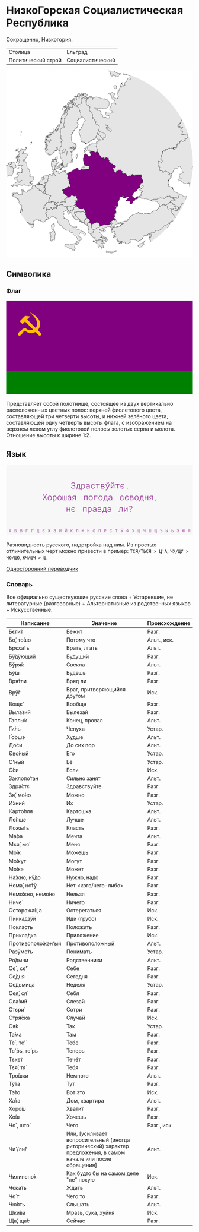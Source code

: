 # НизкоГорская Социалистическая Республика

Сокращенно, Низкогория.

|                    |                  |
| ------------------ | ---------------- |
| Столица            | Ельград          |
| Политический строй | Социалистический |

![На карте](https://raw.githubusercontent.com/sziberov/Nizkogoria/master/Map.png)

## Символика

### Флаг
![Флаг](https://raw.githubusercontent.com/sziberov/Nizkogoria/master/Flag.png)

Представляет собой полотнище, состоящее из двух вертикально расположенных цветных полос: верхней фиолетового цвета, составляющей три четверти высоты, и нижней зелёного цвета, составляющей одну четверть высоты флага, с изображением на верхнем левом углу фиолетовой полосы золотых серпа и молота. Отношение высоты к ширине 1:2.

## Язык
![Язык](https://raw.githubusercontent.com/sziberov/Nizkogoria/master/Language.png)

Разновидность русского, надстройка над ним. Из простых отличительных черт можно привести в пример: `ТСЯ/ТЬСЯ > Ц'А`, `ЧУ/ЩУ > ЧЮ/ЩЮ`, `ЖЧ/ШЧ > Щ`.

[Односторонний переводчик](https://sziberov.github.io/Nizkogoria/Translator.html)

### Словарь
Все официально существующие русские слова + Устаревшие, не литературные (разговорные) + Альтернативные из родственных языков + Искусственные.

| Написание            | Значение                                                                                                       | Происхождение |
| -------------------- | -------------------------------------------------------------------------------------------------------------- | ------------- |
| Бєги́т                | Бежит                                                                                                          | Разг.         |
| Бо́, то́шо             | Потому что                                                                                                     | Альт., иск.   |
| ́Брєха́ть              | Врать, лгать                                                                                                   | Альт.         |
| Бў́дўющий             | Будущий                                                                                                        | Разг.         |
| Бўря́к                | Свекла                                                                                                         | Альт.         |
| Бў́ш                  | Будешь                                                                                                         | Разг.         |
| Вря́тли               | Вряд ли                                                                                                        | Разг.         |
| Врў́г                 | Враг, притворяющийся другом                                                                                    | Иск.          |
| Вощє́                 | Вообще                                                                                                         | Разг.         |
| Выла́зий              | Вылезай                                                                                                        | Разг.         |
| Ґаплы́к               | Конец, провал                                                                                                  | Альт.         |
| Ґи́ль                 | Чепуха                                                                                                         | Устар.        |
| Ґо́ршэ                | Худше                                                                                                          | Альт.         |
| До́си                 | До сих пор                                                                                                     | Альт.         |
| Єво́ный               | Его                                                                                                            | Устар.        |
| Є'́ный                | Её                                                                                                             | Устар.        |
| Є́си                  | Если                                                                                                           | Иск.          |
| Заклопо́тан           | Сильно занят                                                                                                   | Альт.         |
| Здра́стє              | Здравствуйте                                                                                                   | Разг.         |
| Зя́, мо́но             | Можно                                                                                                          | Разг.         |
| И́хний                | Их                                                                                                             | Устар.        |
| Карто́пля             | Картошка                                                                                                       | Альт.         |
| Лє́пшэ                | Лучше                                                                                                          | Альт.         |
| Ложы́ть               | Класть                                                                                                         | Разг.         |
| Ма́ра                 | Мечта                                                                                                          | Альт.         |
| Мєя́, мя́              | Меня                                                                                                           | Разг.         |
| Мо́ж                  | Можешь                                                                                                         | Разг.         |
| Мо́жут                | Могут                                                                                                          | Разг.         |
| Мо́жэ                 | Может                                                                                                          | Разг.         |
| На́жно, нў́до          | Нужно, надо                                                                                                    | Разг.         |
| Нєма́, нє́тў           | Нет <кого/чего-либо>                                                                                           | Разг.         |
| Нємо́жно, немо́но      | Нельзя                                                                                                         | Разг.         |
| Ничє́                 | Ничего                                                                                                         | Разг.         |
| Осторожа́ц'а          | Остерегаться                                                                                                   | Иск.          |
| Пинкадзў́й            | Иди (грубо)                                                                                                    | Иск.          |
| Покла́сть             | Положить                                                                                                       | Разг.         |
| Прикла́дка            | Приложение                                                                                                     | Иск.          |
| Противополо́жэн'ый    | Противоположный                                                                                                | Альт.         |
| Разўмє́ть             | Понимать                                                                                                       | Устар.        |
| Ро́дычи               | Родственники                                                                                                   | Альт.         |
| Сє́ , сє'́             | Себе                                                                                                           | Разг.         |
| Сє́дня                | Сегодня                                                                                                        | Разг.         |
| Сє́дьмица             | Неделя                                                                                                         | Устар.        |
| Сєя́, ся́              | Себя                                                                                                           | Разг.         |
| Сла́зий               | Слезай                                                                                                         | Разг.         |
| Стєри́                | Сотри                                                                                                          | Разг.         |
| Стря́ска              | Случай                                                                                                         | Иск.          |
| Ся́к                  | Так                                                                                                            | Устар.        |
| Та́ма                 | Там                                                                                                            | Разг.         |
| Тє́ , тє'́             | Тебе                                                                                                           | Разг.         |
| Тє'́рь, тє́ рь         | Теперь                                                                                                         | Разг.         |
| Тєкє́т                | Течёт                                                                                                          | Разг.         |
| Тєя́, тя́              | Тебя                                                                                                           | Разг.         |
| Тро́шки               | Немного                                                                                                        | Альт.         |
| Тў́та                 | Тут                                                                                                            | Разг.         |
| Тэ́то                 | Вот это                                                                                                        | Иск.          |
| Ха́та                 | Дом, квартира                                                                                                  | Альт.         |
| Хоро́ш                | Хватит                                                                                                         | Разг.         |
| Хо́ш                  | Хочешь                                                                                                         | Разг.         |
| Чє́ , што́             | Чего                                                                                                           | Разг., иск.   |
| Чи́ /ли́/              | Или, [усиливает вопросительный (иногда риторический) характер предложения, в самом начале или после обращения] | Альт.         |
| Чилинєпо́х            | Как будто бы на самом деле "не" похую                                                                          | Иск.          |
| Чєка́ть               | Ждать                                                                                                          | Альт.         |
| Чє́ т                 | Чего то                                                                                                        | Разг.         |
| Чю́ять                | Слышать                                                                                                        | Альт.         |
| Шки́ва                | Мразь, сука, хуйня                                                                                             | Иск.          |
| Ща́, ща́с              | Сейчас                                                                                                         | Разг.         |
